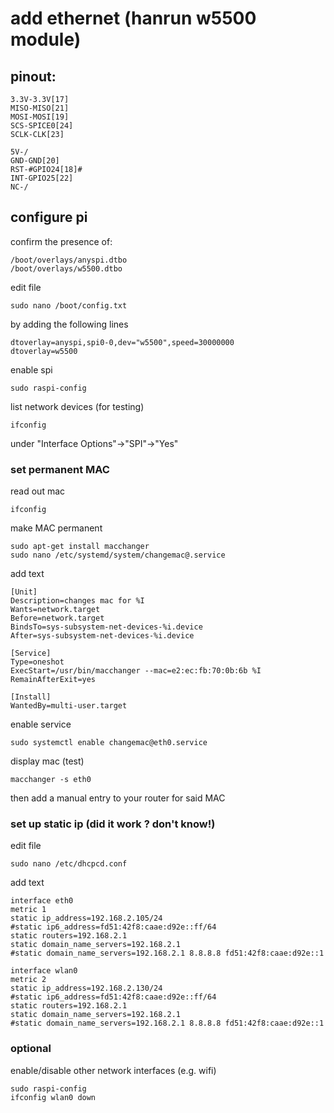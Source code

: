 # add ethernet (hanrun w5500 module)

## pinout:

```
3.3V-3.3V[17]
MISO-MISO[21]
MOSI-MOSI[19]
SCS-SPICE0[24]
SCLK-CLK[23]

5V-/
GND-GND[20]
RST-#GPIO24[18]#
INT-GPIO25[22] 
NC-/
```

## configure pi

confirm the presence of:
```
/boot/overlays/anyspi.dtbo
/boot/overlays/w5500.dtbo
```

edit file
```
sudo nano /boot/config.txt
```
by adding the following lines
```
dtoverlay=anyspi,spi0-0,dev="w5500",speed=30000000
dtoverlay=w5500
```

enable spi
```
sudo raspi-config
```

list network devices (for testing)
```
ifconfig
```
under "Interface Options"->"SPI"->"Yes"

### set permanent MAC

read out mac
```
ifconfig
```

make MAC permanent
```
sudo apt-get install macchanger
sudo nano /etc/systemd/system/changemac@.service
```

add text
```
[Unit]
Description=changes mac for %I
Wants=network.target
Before=network.target
BindsTo=sys-subsystem-net-devices-%i.device
After=sys-subsystem-net-devices-%i.device

[Service]
Type=oneshot
ExecStart=/usr/bin/macchanger --mac=e2:ec:fb:70:0b:6b %I
RemainAfterExit=yes

[Install]
WantedBy=multi-user.target
```

enable service
```
sudo systemctl enable changemac@eth0.service
```

display mac (test)
```
macchanger -s eth0
```

then add a manual entry to your router for said MAC

### set up static ip (did it work ? don't know!)

edit file
```
sudo nano /etc/dhcpcd.conf
```

add text
```
interface eth0
metric 1
static ip_address=192.168.2.105/24
#static ip6_address=fd51:42f8:caae:d92e::ff/64
static routers=192.168.2.1
static domain_name_servers=192.168.2.1
#static domain_name_servers=192.168.2.1 8.8.8.8 fd51:42f8:caae:d92e::1

interface wlan0
metric 2
static ip_address=192.168.2.130/24
#static ip6_address=fd51:42f8:caae:d92e::ff/64
static routers=192.168.2.1
static domain_name_servers=192.168.2.1
#static domain_name_servers=192.168.2.1 8.8.8.8 fd51:42f8:caae:d92e::1
```

### optional

enable/disable other network interfaces (e.g. wifi)
```
sudo raspi-config
ifconfig wlan0 down
```
